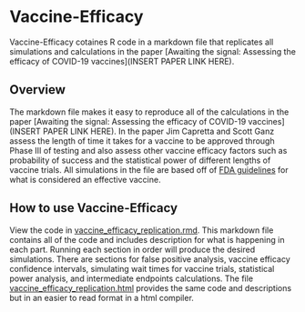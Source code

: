 # Vaccine-Efficacy

Vaccine-Efficacy cotaines R code in a markdown file that replicates all simulations and calculations in the paper [Awaiting the signal: Assessing the efficacy of COVID-19 vaccines](INSERT PAPER LINK HERE).

## Overview

The markdown file makes it easy to reproduce all of the calculations in the paper [Awaiting the signal: Assessing the efficacy of COVID-19 vaccines](INSERT PAPER LINK HERE). In the paper Jim Capretta and Scott Ganz assess the length of time it takes for a vaccine to be approved through Phase III of testing and also assess other vaccine efficacy factors such as probability of success and the statistical power of different lengths of vaccine trials. All simulations in the file are based off of [FDA guidelines](https://www.fda.gov/media/139638/download) for what is considered an effective vaccine. 

## How to use Vaccine-Efficacy

View the code in [vaccine_efficacy_replication.rmd](https://github.com/kieran-allsop/Vaccine-Efficacy/blob/master/vaccine_efficacy_replication.Rmd). This markdown file contains all of the code and includes description for what is happening in each part. Running each section in order will produce the desired simulations. There are sections for false positive analysis, vaccine efficacy confidence intervals, simulating wait times for vaccine trials, statistical power analysis, and intermediate endpoints calculations. The file [vaccine_efficacy_replication.html](https://github.com/kieran-allsop/Vaccine-Efficacy/blob/master/vaccine_efficacy_replication.html) provides the same code and descriptions but in an easier to read format in a html compiler.
